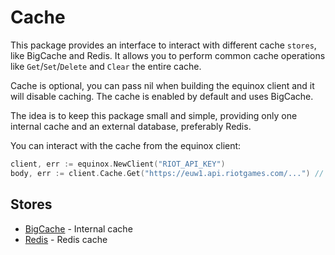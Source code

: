 # Cache

This package provides an interface to interact with different cache `stores`, like BigCache and Redis. It allows you to perform common cache operations like `Get`/`Set`/`Delete` and `Clear` the entire cache.

Cache is optional, you can pass nil when building the equinox client and it will disable caching. The cache is enabled by default and uses BigCache.

The idea is to keep this package small and simple, providing only one internal cache and an external database, preferably Redis.

You can interact with the cache from the equinox client:

```go
client, err := equinox.NewClient("RIOT_API_KEY")
body, err := client.Cache.Get("https://euw1.api.riotgames.com/...") // []byte, error
```

## Stores

- [BigCache](https://github.com/allegro/bigcache) - Internal cache
- [Redis](https://github.com/redis/go-redis) - Redis cache
